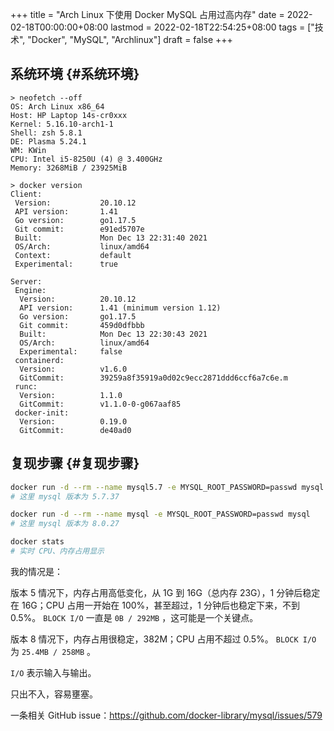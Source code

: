 +++
title = "Arch Linux 下使用 Docker MySQL 占用过高内存"
date = 2022-02-18T00:00:00+08:00
lastmod = 2022-02-18T22:54:25+08:00
tags = ["技术", "Docker", "MySQL", "Archlinux"]
draft = false
+++

## 系统环境 {#系统环境}

```text
> neofetch --off
OS: Arch Linux x86_64
Host: HP Laptop 14s-cr0xxx
Kernel: 5.16.10-arch1-1
Shell: zsh 5.8.1
DE: Plasma 5.24.1
WM: KWin
CPU: Intel i5-8250U (4) @ 3.400GHz
Memory: 3268MiB / 23925MiB

> docker version
Client:
 Version:           20.10.12
 API version:       1.41
 Go version:        go1.17.5
 Git commit:        e91ed5707e
 Built:             Mon Dec 13 22:31:40 2021
 OS/Arch:           linux/amd64
 Context:           default
 Experimental:      true

Server:
 Engine:
  Version:          20.10.12
  API version:      1.41 (minimum version 1.12)
  Go version:       go1.17.5
  Git commit:       459d0dfbbb
  Built:            Mon Dec 13 22:30:43 2021
  OS/Arch:          linux/amd64
  Experimental:     false
 containerd:
  Version:          v1.6.0
  GitCommit:        39259a8f35919a0d02c9ecc2871ddd6ccf6a7c6e.m
 runc:
  Version:          1.1.0
  GitCommit:        v1.1.0-0-g067aaf85
 docker-init:
  Version:          0.19.0
  GitCommit:        de40ad0
```


## 复现步骤 {#复现步骤}

```sh
docker run -d --rm --name mysql5.7 -e MYSQL_ROOT_PASSWORD=passwd mysql:5.7
# 这里 mysql 版本为 5.7.37

docker run -d --rm --name mysql -e MYSQL_ROOT_PASSWORD=passwd mysql
# 这里 mysql 版本为 8.0.27

docker stats
# 实时 CPU、内存占用显示
```

我的情况是：

版本 5 情况下，内存占用高低变化，从 1G 到 16G（总内存 23G），1 分钟后稳定在 16G；CPU 占用一开始在 100%，甚至超过，1 分钟后也稳定下来，不到 0.5%。 `BLOCK I/O` 一直是 `0B / 292MB` ，这可能是一个关键点。

版本 8 情况下，内存占用很稳定，382M；CPU 占用不超过 0.5%。 `BLOCK I/O` 为 `25.4MB / 258MB` 。

`I/O` 表示输入与输出。

只出不入，容易壅塞。

一条相关 GitHub issue：<https://github.com/docker-library/mysql/issues/579>